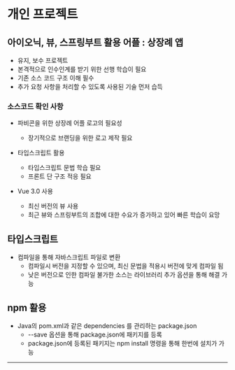 <!-- <div class="con"> -->

# 개인 프로젝트

## 아이오닉, 뷰, 스프링부트 활용 어플 : 상장례 앱
- 유지, 보수 프로젝트
- 본격적으로 인수인계를 받기 위한 선행 학습이 필요
- 기존 소스 코드 구조 이해 필수
- 추가 요청 사항을 처리할 수 있도록 사용된 기술 먼저 습득

### 소스코드 확인 사항
- 파비콘을 위한 상장례 어플 로고의 필요성
  - 장기적으로 브랜딩을 위한 로고 제작 필요
  
- 타입스크립트 활용
  - 타입스크립트 문법 학습 필요
  - 프론트 단 구조 적응 필요
  
- Vue 3.0 사용
  - 최신 버전의 뷰 사용
  - 최근 뷰와 스프링부트의 조합에 대한 수요가 증가하고 있어 빠른 학습이 요망

## 타입스크립트
- 컴파일을 통해 자바스크립트 파일로 변환
  - 컴파일시 버전을 지정할 수 있으며, 최신 문법을 적용시 버전에 맞게 컴파일 됨
  - 낮은 버전으로 인한 컴파일 불가한 소스는 라이브러리 추가 옵션을 통해 해결 가능

## npm 활용
- Java의 pom.xml과 같은 dependencies 를 관리하는 package.json
  - --save 옵션을 통해 package.json에 패키지를 등록
  - package.json에 등록된 패키지는 npm install 명령을 통해 한번에 설치가 가능








---


<!-- </div> -->
